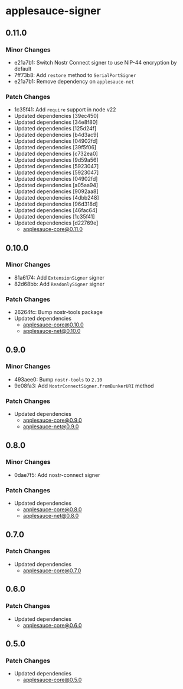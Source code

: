 # applesauce-signer

## 0.11.0

### Minor Changes

- e21a7b1: Switch Nostr Connect signer to use NIP-44 encryption by default
- 7ff73b8: Add `restore` method to `SerialPortSigner`
- e21a7b1: Remove dependency on `applesauce-net`

### Patch Changes

- 1c35f41: Add `require` support in node v22
- Updated dependencies [39ec450]
- Updated dependencies [34e8f80]
- Updated dependencies [125d24f]
- Updated dependencies [b4d3ac9]
- Updated dependencies [04902fd]
- Updated dependencies [39f5f06]
- Updated dependencies [c732ea0]
- Updated dependencies [9d59a56]
- Updated dependencies [5923047]
- Updated dependencies [5923047]
- Updated dependencies [04902fd]
- Updated dependencies [a05aa94]
- Updated dependencies [9092aa8]
- Updated dependencies [4dbb248]
- Updated dependencies [96d318d]
- Updated dependencies [46fac64]
- Updated dependencies [1c35f41]
- Updated dependencies [d22769e]
  - applesauce-core@0.11.0

## 0.10.0

### Minor Changes

- 81a6174: Add `ExtensionSigner` signer
- 82d68bb: Add `ReadonlySigner` signer

### Patch Changes

- 26264fc: Bump nostr-tools package
- Updated dependencies
  - applesauce-core@0.10.0
  - applesauce-net@0.10.0

## 0.9.0

### Minor Changes

- 493aee0: Bump `nostr-tools` to `2.10`
- 9e08fa3: Add `NostrConnectSigner.fromBunkerURI` method

### Patch Changes

- Updated dependencies
  - applesauce-core@0.9.0
  - applesauce-net@0.9.0

## 0.8.0

### Minor Changes

- 0dae7f5: Add nostr-connect signer

### Patch Changes

- Updated dependencies
  - applesauce-core@0.8.0
  - applesauce-net@0.8.0

## 0.7.0

### Patch Changes

- Updated dependencies
  - applesauce-core@0.7.0

## 0.6.0

### Patch Changes

- Updated dependencies
  - applesauce-core@0.6.0

## 0.5.0

### Patch Changes

- Updated dependencies
  - applesauce-core@0.5.0
